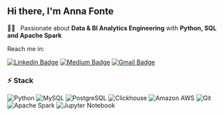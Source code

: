 ## Hi there, I'm Anna Fonte 



:woman_technologist: &nbsp;  Passionate about **Data & BI Analytics Engineering** with **Python, SQL and Apache Spark**

Reach me in:

[![Linkedin Badge](https://img.shields.io/badge/-annafontefarre-blue?style=flat-square&logo=Linkedin&logoColor=white&link=https://www.linkedin.com/in/annafonte/)](https://www.linkedin.com/in/annafonte/)
[![Medium Badge](https://img.shields.io/badge/-@afonte-03a57a?style=flat-square&labelColor=000000&logo=Medium&link=https://medium.com/@annafonte/)](https://medium.com/@afonte)
[![Gmail Badge](https://img.shields.io/badge/-afonte33@gmail.com-c14438?style=flat-square&logo=Gmail&logoColor=white&link=mailto:afonte33@gmail.com)](mailto:afonte33@gmail.com)

### ⚡ Stack

![Python](https://img.shields.io/badge/-Python-black?style=flat-square&logo=Python)
![MySQL](https://img.shields.io/badge/-MySQL-black?style=flat-square&logo=mysql)
![PostgreSQL](https://img.shields.io/badge/-PostgreSQL-black?style=flat-square&logo=postgresql)
![Clickhouse](https://img.shields.io/badge/-Clickhouse-black?style=flat-square&logo=clickhouse)
![Amazon AWS](https://img.shields.io/badge/Amazon%20AWS-232F3E?style=flat-square&logo=amazon-aws)
![Git](https://img.shields.io/badge/-Git-black?style=flat-square&logo=git)
![Apache Spark](https://img.shields.io/badge/-Apache_Spark-black?style=flat-square&logo=apache-spark)
![Jupyter Notebook](https://img.shields.io/badge/-Jupyter_Notebook-black?style=flat-square&logo=jupyter)


